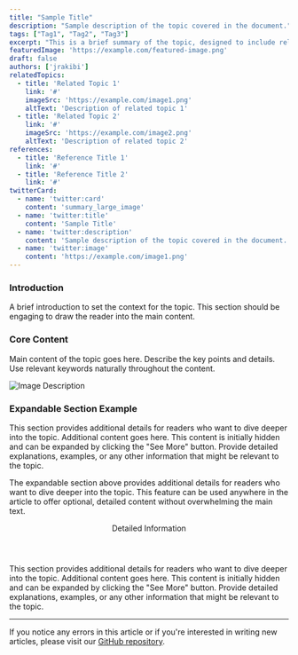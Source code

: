 ```yaml
---
title: "Sample Title"
description: "Sample description of the topic covered in the document."
tags: ["Tag1", "Tag2", "Tag3"]
excerpt: "This is a brief summary of the topic, designed to include relevant keywords for SEO."
featuredImage: 'https://example.com/featured-image.png'
draft: false
authors: ['jrakibi']
relatedTopics:
  - title: 'Related Topic 1'
    link: '#'
    imageSrc: 'https://example.com/image1.png'
    altText: 'Description of related topic 1'
  - title: 'Related Topic 2'
    link: '#'
    imageSrc: 'https://example.com/image2.png'
    altText: 'Description of related topic 2'
references:
  - title: 'Reference Title 1'
    link: '#'
  - title: 'Reference Title 2'
    link: '#'
twitterCard:
  - name: 'twitter:card'
    content: 'summary_large_image'
  - name: 'twitter:title'
    content: 'Sample Title'
  - name: 'twitter:description'
    content: 'Sample description of the topic covered in the document.'
  - name: 'twitter:image'
    content: 'https://example.com/image1.png'
---
```


### Introduction

<!-- introduction -->
A brief introduction to set the context for the topic. This section should be engaging to draw the reader into the main content.

### Core Content

<!-- core_content -->
Main content of the topic goes here. Describe the key points and details. Use relevant keywords naturally throughout the content.

![Image Description](https://example.com/section-image.png "Add descriptive Alt Text for SEO")

### Expandable Section Example

<!-- expandable_section:start -->
<ExpandableSection>
  <title>Expandable Section Title</title>
  <preview>This section provides additional details for readers who want to dive deeper into the topic.</preview>
  <content>
    Additional content goes here. This content is initially hidden and can be expanded by clicking the "See More" button. Provide detailed explanations, examples, or any other information that might be relevant to the topic.
  </content>
</ExpandableSection>
<!-- expandable_section:end -->

The expandable section above provides additional details for readers who want to dive deeper into the topic. This feature can be used anywhere in the article to offer optional, detailed content without overwhelming the main text.



<!-- expandable_section:start -->
<ExpandableSection>
  <header>Detailed Information</header>
  <preview>This section provides additional details for readers who want to dive deeper into the topic.</preview>
  <content>
    Additional content goes here. This content is initially hidden and can be expanded by clicking the "See More" button. Provide detailed explanations, examples, or any other information that might be relevant to the topic.
  </content>
</ExpandableSection>
<!-- expandable_section:end -->


---

If you notice any errors in this article or if you're interested in writing new articles, please visit our [GitHub repository](https://github.com/bitcoin-dev-project/glossary/).
